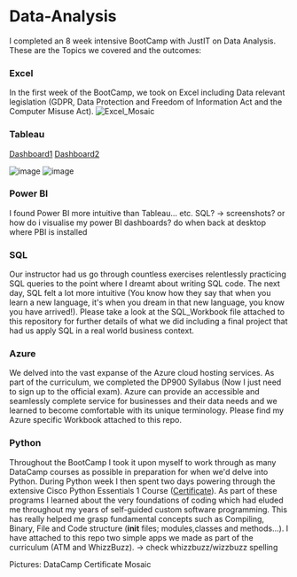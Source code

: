# Data-Analysis

I completed an 8 week intensive BootCamp with JustIT on Data Analysis. These are the Topics we covered and the outcomes:

### Excel
In the first week of the BootCamp, we took on Excel including Data relevant legislation (GDPR, Data Protection and Freedom of Information Act and the Computer Misuse Act).
![Excel_Mosaic](https://github.com/user-attachments/assets/33d13581-1358-4c29-bf0d-83f104e4c6a9)

### Tableau
[Dashboard1](https://public.tableau.com/views/Book1_17416920957080/Week2Day2?:language=en-GB&:sid=&:redirect=auth&assignmentId=e9a319ab-ec53-43cf-af93-fc868d89f86f&classId=1a5d146d-6555-40b8-a8c1-7c0390ea912c&submissionId=ed4726f4-3a85-107e-7f65-7e864d7c607b&publish=yes&:display_count=n&:origin=viz_share_link)
[Dashboard2](https://public.tableau.com/views/JustIt_Tableau_Week2_Day1/UK2011-2014EmploymentDashboard?:language=en-GB&:sid=&:redirect=auth&:display_count=n&:origin=viz_share_link)

![image](https://github.com/user-attachments/assets/2c4eb933-064b-4826-86f5-d9b8d4f0bce4)
![image](https://github.com/user-attachments/assets/36283144-ac69-4b9b-b81d-2325f5c7b4c8)


### Power BI
I found Power BI more intuitive than Tableau... etc. SQL?
-> screenshots? or how do i visualise my power BI dashboards? do when back at desktop where PBI is installed


### SQL
Our instructor had us go through countless exercises relentlessly practicing SQL queries to the point where I dreamt about writing SQL code. The next day, SQL felt a lot more intuitive (You know how they say that when you learn a new language, it's when you dream in that new language, you know you have arrived!). Please take a look at the SQL_Workbook file attached to this repository for further details of what we did including a final project that had us apply SQL in a real world business context.

### Azure
We delved into the vast expanse of the Azure cloud hosting services. As part of the curriculum, we completed the DP900 Syllabus (Now I just need to sign up to the official exam). Azure can provide an accessible and seamlessly complete service for businesses and their data needs and we learned to become comfortable with its unique terminology. Please find my Azure specific Workbook attached to this repo.

### Python
Throughout the BootCamp I took it upon myself to work through as many DataCamp courses as possible in preparation for when we'd delve into Python. During Python week I then spent two days powering through the extensive Cisco Python Essentials 1 Course ([Certificate](https://www.credly.com/badges/3496a9b7-b60d-400c-a8d1-b161e407ab1d/public_url)). As part of these programs I learned about the very foundations of coding which had eluded me throughout my years of self-guided custom software programming. This has really helped me grasp fundamental concepts such as Compiling, Binary, File and Code structure (__init__ files; modules,classes and methods...). I have attached to this repo two simple apps we made as part of the curriculum (ATM and WhizzBuzz). -> check whizzbuzz/wizzbuzz spelling

Pictures:
DataCamp Certificate Mosaic




